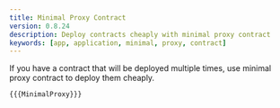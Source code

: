 ```yaml
---
title: Minimal Proxy Contract
version: 0.8.24
description: Deploy contracts cheaply with minimal proxy contract
keywords: [app, application, minimal, proxy, contract]
---
```


If you have a contract that will be deployed multiple times, use minimal proxy contract to deploy them cheaply.

```solidity
{{{MinimalProxy}}}
```
